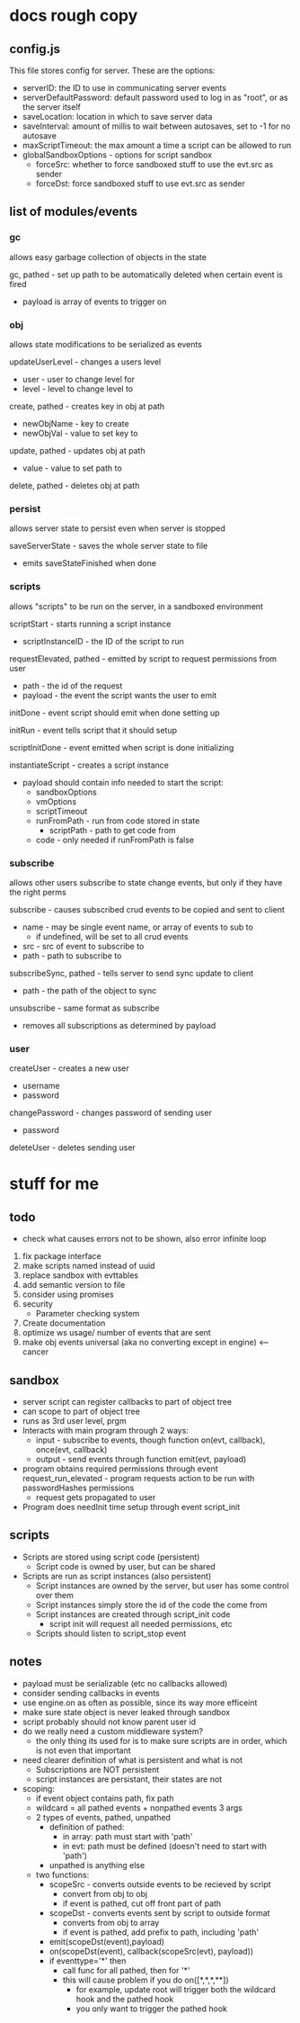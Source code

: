 # docs rough copy

## config.js

This file stores config for server. These are the options:

 - serverID: the ID to use in communicating server events
 - serverDefaultPassword: default password used to log in as "root", or as the server itself
 - saveLocation: location in which to save server data
 - saveInterval: amount of millis to wait between autosaves, set to -1 for no autosave
 - maxScriptTimeout: the max amount a time a script can be allowed to run
 - globalSandboxOptions - options for script sandbox
     - forceSrc: whether to force sandboxed stuff to use the evt.src as sender
     - forceDst: force sandboxed stuff to use evt.src as sender

## list of modules/events

### gc

allows easy garbage collection of objects in the state

gc, pathed - set up path to be automatically deleted when certain event is fired
 - payload is array of events to trigger on
 
### obj

allows state modifications to be serialized as events

updateUserLevel - changes a users level
 - user - user to change level for
 - level - level to change level to
 
create, pathed - creates key in obj at path
 - newObjName - key to create
 - newObjVal - value to set key to
 
update, pathed - updates obj at path
 - value - value to set path to
 
delete, pathed - deletes obj at path

### persist

allows server state to persist even when server is stopped

saveServerState - saves the whole server state to file
 - emits saveStateFinished when done

### scripts

allows "scripts" to be run on the server, in a sandboxed environment

scriptStart - starts running a script instance
 - scriptInstanceID - the ID of the script to run
 
requestElevated, pathed - emitted by script to request permissions from user
 - path - the id of the request
 - payload - the event the script wants the user to emit
 
initDone - event script should emit when done setting up

initRun - event tells script that it should setup

scriptInitDone - event emitted when script is done initializing

instantiateScript - creates a script instance
 - payload should contain info needed to start the script:
     - sandboxOptions
     - vmOptions
     - scriptTimeout
     - runFromPath - run from code stored in state
        - scriptPath - path to get code from
     - code - only needed if runFromPath is false
     
### subscribe

allows other users subscribe to state change events, but only if they have the right perms

subscribe - causes subscribed crud events to be copied and sent to client
 - name - may be single event name, or array of events to sub to
     -  if undefined, will be set to all crud events
 - src - src of event to subscribe to
 - path - path to subscribe to
 
subscribeSync, pathed - tells server to send sync update to client
 - path - the path of the object to sync
 
unsubscribe - same format as subscribe
 - removes all subscriptions as determined by payload

### user

createUser - creates a new user
  - username
  - password
  
changePassword - changes password of sending user
  - password
  
deleteUser - deletes sending user

# stuff for me

## todo
 - check what causes errors not to be shown, also error infinite loop
 1. fix package interface
 1. make scripts named instead of uuid
 1. replace sandbox with evttables
 2. add semantic version to file
 1. consider using promises
 4. security
      - Parameter checking system
 1. Create documentation
 1. optimize ws usage/ number of events that are sent
 1. make obj events universal (aka no converting except in engine) <-- cancer
 
## sandbox
   - server script can register callbacks to part of object tree
   - can scope to part of object tree
   - runs as 3rd user level, prgm
   - Interacts with main program through 2 ways:
        - input - subscribe to events, though function on(evt, callback), once(evt, callback)
        - output - send events through function emit(evt, payload)
   - program obtains required permissions through event request_run_elevated - program
    requests action to be run with passwordHashes permissions
     - request gets propagated to user
   - Program does needInit time setup through event script_init
   
## scripts
 - Scripts are stored using script code (persistent)
      - Script code is owned by user, but can be shared
 - Scripts are run as script instances (also persistent)
      - Script instances are owned by the server, but user has some control over them
      - Script instances simply store the id of the code the come from
      - Script instances are created through script_init code
         - script init will request all needed permissions, etc
      - Scripts should listen to script_stop event
   
## notes
  - payload must be serializable (etc no callbacks allowed)
  - consider sending callbacks in events
  - use engine.on as often as possible, since its way more efficeint
  - make sure state object is never leaked through sandbox
  - script probably should not know parent user id
  - do we really need a custom middleware system?
     - the only thing its used for is to make sure scripts are in order, which is not even that important
  - need clearer definition of what is persistent and what is not
     - Subscriptions are NOT persistent
     - script instances are persistant, their states are not
  - scoping:
    - if event object contains path, fix path
    - wildcard = all pathed events + nonpathed events 3 args
    - 2 types of events, pathed, unpathed
        - definition of pathed:
            - in array: path must start with 'path'
            - in evt: path must be defined (doesn't need to start with 'path')
        - unpathed is anything else
    - two functions:
       - scopeSrc - converts outside events to be recieved by script
          - convert from obj to obj
          - if event is pathed, cut off front part of path
       - scopeDst - converts events sent by script to outside format
          - converts from obj to array
          - if event is pathed, add prefix to path, including 'path'
       - emit(scopeDst(event),payload)
       - on(scopeDst(event), callback(scopeSrc(evt), payload))
       - if eventtype='*' then
           - call func for all pathed, then for '*'
           - this will cause problem if you do on([\*,\*,\*,\**])
              - for example, update root will trigger both the wildcard hook and the pathed hook
              - you only want to trigger the pathed hook